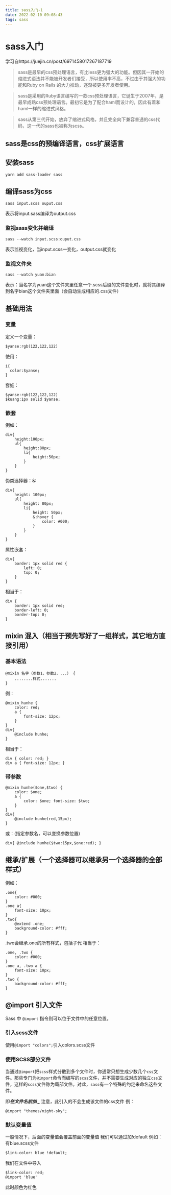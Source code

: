 ```yaml
---
title: sass入门-1
date: 2022-02-10 09:08:43
tags: sass
---
```

# sass入门
学习自https://juejin.cn/post/6971458017267187719

>sass是最早的css预处理语言，有比less更为强大的功能。但因其一开始的缩进式语法并不能被开发者们接受，所以使用率不高，不过由于其强大的功能和Ruby on Rails 的大力推动，逐渐被更多开发者使用。

>sass是采用的Ruby语言编写的一款css预处理语言，它诞生于2007年，是最早成熟css预处理语言。最初它是为了配合haml而设计的，因此有着和haml一样的缩进式风格。

>sass从第三代开始，放弃了缩进式风格，并且完全向下兼容普通的css代码，这一代的sass也被称为scss。
## sass是css的预编译语言，css扩展语言

## 安装sass

```
yarn add sass-loader sass
```

## 编译sass为css
```
sass input.scss ouput.css
```

表示将input.sass编译为output.css

### 监视sass变化并编译
```
sass --watch input.scss:ouput.css
```
表示监视变化，当input.scss一变化，output.css就变化
### 监视文件夹
```
sass --watch yuan:bian
```
表示：当名字为yuan这个文件夹里任意一个.scss后缀的文件变化时，就将其编译到名字bian这个文件夹里面（会自动生成相应的.css文件）

## 基础用法

### 变量
定义一个变量：
```
$yanse:rgb(122,122,122)
```
使用：
```
i{
  color:$yanse;  
}
```
套娃：
```
$yanse:rgb(122,122,122)
$kuang:1px solid $yanse;
```

### 嵌套
例如：
```
div{
    height:100px;
    ul{
        height:80px;
        li{
            height:50px;
        }
    }
}
```
伪类选择器：&:
```
div{ 
    height: 100px; 
    ul{ 
        height: 80px; 
        li{ 
            height: 50px; 
            &:hover {
                color: #000; 
            } 
        } 
    } 
}
```
属性嵌套：
```
div{
    border: 1px solid red {
        left: 0; 
        top: 0; 
    }
}
```
相当于：
```
div {
    border: 1px solid red;
    border-left: 0;
    border-top: 0; 
}
```
## mixin 混入（相当于预先写好了一组样式，其它地方直接引用）
### 基本语法
```
@mixin 名字（参数1，参数2，...） {
    ........样式....... 
}
```
例：
```
@mixin hunhe { 
    color: red; 
    a { 
        font-size: 12px; 
    } 
} 
div{
    @include hunhe; 
}
```
相当于：
```
div { color: red; } 
div a { font-size: 12px; }
```
### 带参数
```
@mixin hunhe($one,$two) { 
    color: $one; 
    a { 
        color: $one; font-size: $two; 
    } 
} 
div{ 
    @include hunhe(red,15px); 
}
```
或：(指定参数名，可以变换参数位置)
```
div{ @include hunhe($two:15px,$one:red); }
```

## 继承/扩展（一个选择器可以继承另一个选择器的全部样式）

例如：
```
.one{
    color: #000;
} 
.one a{ 
    font-size: 10px; 
} 
.two{ 
    @extend .one; 
    background-color: #fff; 
}
```
.two会继承.one的所有样式，包括子代
相当于：
```
.one, .two { 
    color: #000; 
} 
.one a, .two a { 
    font-size: 10px; 
} 
.two {
    background-color: #fff;
}
```
## @import 引入文件
Sass 中 `@import` 指令则可以位于文件中的任意位置。
### 引入scss文件
使用```@import "colors";```引入colors.scss文件

### **使用SCSS部分文件**
当通过`@import`把`scss`样式分散到多个文件时，你通常只想生成少数几个`css`文件。那些专门为`@import`命令而编写的`scss`文件，并不需要生成对应的独立`css`文件，这样的`scss`文件称为局部文件。对此，`sass`有一个特殊的约定来命名这些文件。

即***在文件名前加 _***
注意，此引入的不会生成该文件的css文件
例：
```
@import "themes/night-sky";
```
### 默认变量值
一般情况下，后面的变量值会覆盖前面的变量值
我们可以通过加!default
例如：
有blue.scss文件
```
$link-color: blue !default;
```
我们在文件中导入
```
$link-color: red;
@import 'blue'
```
此时颜色为红色

